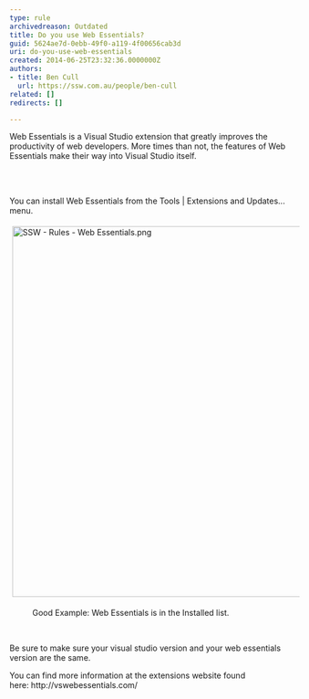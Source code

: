 ```yaml
---
type: rule
archivedreason: Outdated
title: Do you use Web Essentials?
guid: 5624ae7d-0ebb-49f0-a119-4f00656cab3d
uri: do-you-use-web-essentials
created: 2014-06-25T23:32:36.0000000Z
authors:
- title: Ben Cull
  url: https://ssw.com.au/people/ben-cull
related: []
redirects: []

---
```



Web Essentials is a Visual Studio extension that greatly improves the productivity of web developers. More times than not, the features of Web Essentials make their way into Visual Studio itself.
<br><excerpt class='endintro'></excerpt><br>
<p>​</p><p>​You can install Web Essentials from the Tools | Extensions and Updates... menu.<br></p><p><img src="/WebSites/RulesToBetterUIBootstrap/PublishingImages/Pages/Do-you-always-use-Web-Essentials/SSW%20-%20Rules%20-%20Web%20Essentials.png" alt="SSW - Rules - Web Essentials.png" style="margin&#58;5px;width&#58;650px;" /><br></p><dd class="ssw15-rteElement-FigureGood">​​Good Example&#58; Web Essentials is in the Installed list.</dd><p class="ssw15-rteElement-P">​<br></p><p class="ssw15-rteElement-P">Be sure to make sure your visual studio version and your web essentials version are the same.</p><p class="ssw15-rteElement-P">You can find more information at the extensions website found here&#58;&#160;http&#58;//vswebessentials.com/​</p><p class="ssw15-rteElement-P"><br></p>


